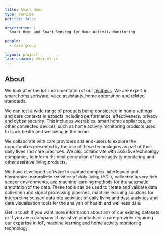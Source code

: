 ```yaml
---
title: Smart Home
type: service
notitle: false

description: |
  Smart Home and Smart Sensing for Home Activity Monitoring.

people:
  - care-group

layout: project
last-updated: 2021-03-24
---
```


<!--<img style="padding-top:5pt;" src="https://care.hw.ac.uk/img/ralt.png" height="60pt"> -->

## About

<p>
We look after the IoT instrumentation of our <a href="https://care.hw.ac.uk/img/testbeds.html">testbeds</a>. We are expert in smart home software, voice assistants, home automation and related standards.  
</p>

<p>
We can test a wide range of products being considered in home settings and care contexts in aspects including performance, effectiveness, privacy and cybsersecurity. This includes wearables, smart home appliances, or other connected devices, such as home activity monitoring products used to track health and wellbeing in the home.
</p>

<p>
We collaborate with care providers and end-users to explore the opportunities presented by the use of these technologies as part of their daily lives and care practices. We also collaborate with assistive technology companies, to inform the next generation of home activity monitoring and other assistive living products. 
</p>

<p>
We have developed software to capture complex, interleaved and hierarchical naturalistic activities of daily living (ADL), collected in very rich sensor environments, and machine learning methods for the automatic annotation of the data.  These tools can be used to create and validate data collection and signal processing pipelines, machine learning solutions for interpreting sensed data into activities of daily living and data analytics and data visualisation tools for the analysis of health and wellness data. 
</p>

<p>
Get in touch if you want more information about any of our existing datasets or if you are a company of assistive products or a care provider requiring our expertise in IoT, machine learning and home activity monitoring technology.
</p>